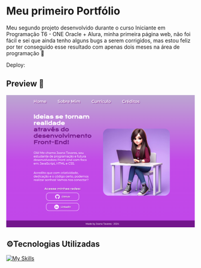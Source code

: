 # Meu primeiro Portfólio

Meu segundo projeto desenvolvido durante o curso Iniciante em Programação T6 - ONE Oracle + Alura, minha primeira página web, 
não foi fácil e sei que ainda tenho alguns bugs a serem corrigidos, mas estou feliz por ter conseguido esse resultado com apenas dois meses na área de programação 🚀


Deploy: 


<h2>Preview 👀 </h2>

<img src="assets/preview.png">



<h2>⚙️Tecnologias Utilizadas</h2>

[![My Skills](https://skillicons.dev/icons?i=html,css,vscode)](https://skillicons.dev)
